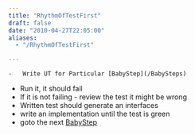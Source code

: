 ```yaml
---
title: "RhythmOfTestFirst"
draft: false
date: "2010-04-27T22:05:00"
aliases:
  - "/RhythmOfTestFirst"

---
```

    -   Write UT for Particular [BabyStep](/BabySteps)
-   Run it, it should fail
-   If it is not failing - review the test it might be wrong
-   Written test should generate an interfaces
-   write an implementation until the test is green
-   goto the next [BabyStep](/BabySteps)

